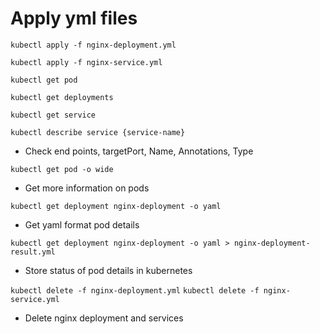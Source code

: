 # Apply yml files

`kubectl apply -f nginx-deployment.yml`

`kubectl apply -f nginx-service.yml`

`kubectl get pod`

`kubectl get deployments`

`kubectl get service`

`kubectl describe service {service-name}`

- Check end points, targetPort, Name, Annotations, Type

`kubectl get pod -o wide`

- Get more information on pods

`kubectl get deployment nginx-deployment -o yaml`

- Get yaml format pod details

`kubectl get deployment nginx-deployment -o yaml > nginx-deployment-result.yml`

- Store status of pod details in kubernetes

`kubectl delete -f nginx-deployment.yml`
`kubectl delete -f nginx-service.yml`

- Delete nginx deployment and services
